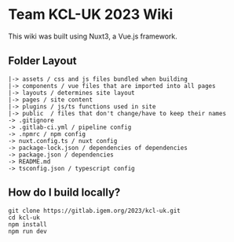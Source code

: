 # Team KCL-UK 2023 Wiki

This wiki was built using Nuxt3, a Vue.js framework. 

## Folder Layout
	|-> assets / css and js files bundled when building
	|-> components / vue files that are imported into all pages
	|-> layouts / determines site layout
	|-> pages / site content
	|-> plugins / js/ts functions used in site
	|-> public  / files that don't change/have to keep their names
	-> .gitignore
	-> .gitlab-ci.yml / pipeline config
	-> .npmrc / npm config
	-> nuxt.config.ts / nuxt config
	-> package-lock.json / dependencies of dependencies
	-> package.json / dependencies
	-> README.md
	-> tsconfig.json / typescript config

## How do I build locally?
    git clone https://gitlab.igem.org/2023/kcl-uk.git
    cd kcl-uk
    npm install
    npm run dev
